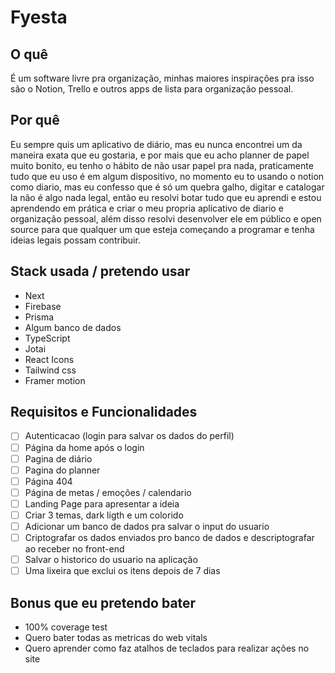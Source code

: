 # Fyesta

## O quê

É um software livre pra organização, minhas maiores inspirações pra isso são o Notion, Trello e outros apps de lista para organização pessoal.

## Por quê

Eu sempre quis um aplicativo de diário, mas eu nunca encontrei um da maneira exata que eu gostaria, e por mais que eu acho planner de papel muito bonito, eu tenho o hábito de não usar
papel pra nada, praticamente tudo que eu uso é em algum dispositivo, no momento eu to usando o notion como diario, mas eu confesso que é só um quebra galho, digitar e catalogar la não é algo nada legal, então eu resolvi botar tudo que eu aprendi e estou aprendendo em prática e criar o meu propria aplicativo de diario e organização pessoal, além disso resolvi desenvolver ele em público e open source para que qualquer um que esteja começando a programar e tenha ideias legais possam contribuir.

## Stack usada / pretendo usar

- Next
- Firebase
- Prisma
- Algum banco de dados
- TypeScript
- Jotai
- React Icons
- Tailwind css
- Framer motion

## Requisitos e Funcionalidades

- [ ] Autenticacao (login para salvar os dados do perfil)
- [ ] Página da home após o login
- [ ] Pagina de diário
- [ ] Pagina do planner
- [ ] Página 404
- [ ] Página de metas / emoções / calendario
- [ ] Landing Page para apresentar a ideia
- [ ] Criar 3 temas, dark ligth e um colorido
- [ ] Adicionar um banco de dados pra salvar o input do usuario
- [ ] Criptografar os dados enviados pro banco de dados e descriptografar ao receber no front-end
- [ ] Salvar o historico do usuario na aplicação
- [ ] Uma lixeira que exclui os itens depois de 7 dias

## Bonus que eu pretendo bater

- 100% coverage test
- Quero bater todas as metricas do web vitals
- Quero aprender como faz atalhos de teclados para realizar ações no site
